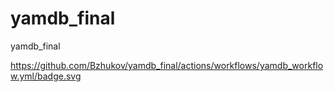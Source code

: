 # yamdb_final

yamdb_final


https://github.com/Bzhukov/yamdb_final/actions/workflows/yamdb_workflow.yml/badge.svg